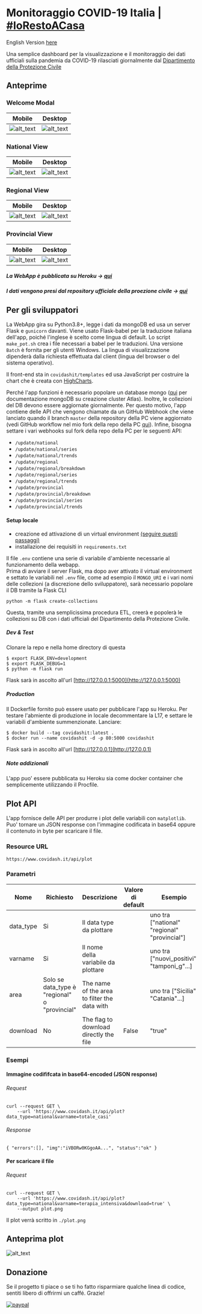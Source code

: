 # Monitoraggio COVID-19 Italia | [\#IoRestoACasa](https://twitter.com/hashtag/iorestoacasa)
English Version [here](https://github.com/fabriziomiano/covidashit/blob/main/README.md)

Una semplice dashboard per la visualizzazione e il monitoraggio dei dati ufficiali sulla pandemia da COVID-19 rilasciati giornalmente dal [Dipartimento della Protezione Civile](https://github.com/pcm-dpc) 

## Anteprime

### Welcome Modal 
Mobile          |  Desktop
:-------------------------:|:-------------------------:
![alt_text](https://raw.githubusercontent.com/fabriziomiano/covidashit/main/previews/welcome_mobile_it.png) |  ![alt_text](https://raw.githubusercontent.com/fabriziomiano/covidashit/main/previews/welcome_it.png)

### National View 
Mobile          |  Desktop
:-------------------------:|:-------------------------:
![alt_text](https://raw.githubusercontent.com/fabriziomiano/covidashit/main/previews/national_mobile_it.png) |  ![alt_text](https://raw.githubusercontent.com/fabriziomiano/covidashit/main/previews/national_it.png)

### Regional View
Mobile          |  Desktop
:-------------------------:|:-------------------------:
![alt_text](https://raw.githubusercontent.com/fabriziomiano/covidashit/main/previews/regional_mobile_it.png) |  ![alt_text](https://raw.githubusercontent.com/fabriziomiano/covidashit/main/previews/regional_it.png)

### Provincial View
Mobile          |  Desktop
:-------------------------:|:-------------------------:
![alt_text](https://raw.githubusercontent.com/fabriziomiano/covidashit/main/previews/provincial_mobile_it.png) |  ![alt_text](https://raw.githubusercontent.com/fabriziomiano/covidashit/main/previews/provincial_it.png)

##### La WebApp è pubblicata su Heroku &#8594; [qui](https://www/covidash.it)

##### I dati vengono presi dal repository ufficiale della proezione civile &#8594; [qui](https://github.com/pcm-dpc/COVID-19/blob/master/dati-json/dpc-covid19-ita-andamento-nazionale.json)

## Per gli sviluppatori
La WebApp gira su Python3.8+, legge i dati da mongoDB ed usa un server 
Flask e `gunicorn` davanti.
Viene usato Flask-babel per la traduzione italiana dell'app, poiché l'inglese è scelto come lingua di default. 
Lo script `make_pot.sh` crea i file necessari a babel per le traduzioni.
Una versione `Batch` è fornita per gli utenti Windows. 
La lingua di visualizzazione dipenderà dalla richiesta effettuata dal client (lingua del browser o del sistema operativo).

Il front-end sta in `covidashit/templates` ed usa JavaScript per costruire la chart che è 
creata con [HighCharts](https://www.highcharts.com/). 

Perché l'app funzioni è necessario popolare un database mongo 
([qui](https://docs.atlas.mongodb.com/tutorial/create-new-cluster) per documentazione mongoDB su creazione cluster Atlas).
Inoltre, le collezioni del DB devono essere aggiornate giornalmente. Per questo motivo, l'app contiene delle API che vengono chiamate da un GitHub Webhook che viene lanciato quando il branch `master` della repository della PC viene aggiornato (vedi GitHub workflow nel mio fork della repo della PC [qui](https://github.com/fabriziomiano/COVID-19/blob/master/.github/workflows/merge-upstream.yml)).
Infine, bisogna settare i vari webhooks sul fork della repo della PC per le seguenti API: 

 * `/update/national`
 * `/update/national/series`
 * `/update/national/trends`
 * `/update/regional`
 * `/update/regional/breakdown`
 * `/update/regional/series`
 * `/update/regional/trends`
 * `/update/provincial`
 * `/update/provincial/breakdown`
 * `/update/provincial/series`
 * `/update/provincial/trends`

#### Setup locale
* creazione ed attivazione di un virtual environment [(seguire questi passaggi)](https://packaging.python.org/guides/installing-using-pip-and-virtual-environments/)
* installazione dei requisiti in `requirements.txt`

Il file `.env` contiene una serie di variabile d'ambiente necessarie al funzionamento della webapp.  
Prima di avviare il server Flask, ma dopo aver attivato il virtual environment e settato le variabili nel 
`.env` file, come ad esempio il `MONGO_URI` e i vari nomi delle collezioni (a discrezione dello sviluppatore), 
sarà necessario popolare il DB tramite la Flask CLI 

`python -m flask create-collections`

Questa, tramite una semplicissima procedura ETL, creerà e popolerà le collezioni su DB 
con i dati ufficiali del Dipartimento della Protezione Civile.

##### Dev & Test
Clonare la repo e nella home directory di questa
```
$ export FLASK_ENV=development
$ export FLASK_DEBUG=1
$ python -m flask run
```

Flask sarà in ascolto all'url [http://127.0.0.1:5000](http://127.0.0.1:5000)

##### Production
Il Dockerfile fornito può essere usato per pubblicare l'app su Heroku.
Per testare l'abmiente di produzione in locale decommentare la L17, e 
 settare le variabili d'ambiente summenzionate. Lanciare:
```
$ docker build --tag covidashit:latest . 
$ docker run --name covidashit -d -p 80:5000 covidashit
```
Flask sarà in ascolto all'url [http://127.0.0.1](http://127.0.0.1) 

##### Note addizionali
L'app puo' essere pubblicata su Heroku sia come docker container che semplicemente utilizzando il Procfile.


## Plot API
L'app fornisce delle API per produrre i plot delle variabili con `matplotlib`.
Puo' tornare un JSON response con l'immagine codificata in base64 oppure il 
contenuto in byte per scaricare il file.

### Resource URL 
`https://www.covidash.it/api/plot`

### Parametri
| Nome      | Richiesto                                        | Descrizione                                  | Valore di default | Esempio                                  |
|-----------|-------------------------------------------------|----------------------------------------------|---------------|------------------------------------------|
| data_type | Si                                             | Il data type da plottare                        |               | uno tra ["national" "regional" "provincial"] |
| varname   | Si                                             | Il nome della variabile da plottare             |               | uno tra ["nuovi_positivi", "tamponi_g"...]    |
| area      | Solo se data_type è "regional" o "provincial" | The name of the area to filter the data with |               | uno tra ["Sicilia", "Catania"...]                  |
| download  | No                                              | The flag to download directly the file       | False         | "true"                                   |

### Esempi

#### Immagine codififcata in base64-encoded (JSON response)
###### Request
```
curl --request GET \
    --url 'https://www.covidash.it/api/plot?data_type=national&varname=totale_casi'
```

###### Response
`{
    "errors":[],
    "img":"iVBORw0KGgoAA...",
    "status":"ok"
}`

#### Per scaricare il file 
###### Request 
```
curl --request GET \
    --url 'https://www.covidash.it/api/plot?data_type=national&varname=terapia_intensiva&download=true' \
    --output plot.png
```

Il plot verrà scritto in `./plot.png`

## Anteprima plot
![alt_text](https://raw.githubusercontent.com/fabriziomiano/covidashit/main/previews/plot.png) 


## Donazione
Se il progetto ti piace o se ti ho fatto risparmiare qualche linea di codice, 
sentiti libero di offrirmi un caffé. Grazie!

[![paypal](https://www.paypalobjects.com/en_US/IT/i/btn/btn_donateCC_LG.gif)](https://www.paypal.com/cgi-bin/webscr?cmd=_s-xclick&hosted_button_id=PMW6C23XTQDWG)
